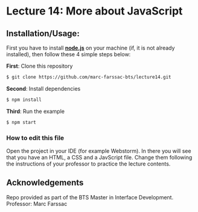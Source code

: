 # Lecture 14: More about JavaScript

## Installation/Usage:

First you have to install __[node.js](https://nodejs.org/en/)__ on your machine (if, it is not already installed), then follow these 4 simple steps below:

**First**: Clone this repository
```bash
$ git clone https://github.com/marc-farssac-bts/lecture14.git
```

**Second**: Install dependencies
```bash
$ npm install
```

**Third**: Run the example
```bash
$ npm start
```

### How to edit this file

Open the project in your IDE (for example Webstorm). In there you will see that you have an HTML, a CSS and a JavScript file.
Change them following the instructions of your professor to practice the lecture contents.

## Acknowledgements

Repo provided as part of the BTS Master in Interface Development.
Professor: Marc Farssac